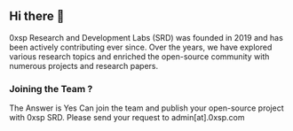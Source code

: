 ## Hi there 👋

0xsp Research and Development Labs (SRD) was founded in 2019 and has been actively contributing ever since. Over the years, we have explored various research topics and enriched the open-source community with numerous projects and research papers.

### Joining the Team ?
The Answer is Yes 
Can join the team and publish your open-source project with 0xsp SRD. Please send your request to admin[at].0xsp.com 



 
